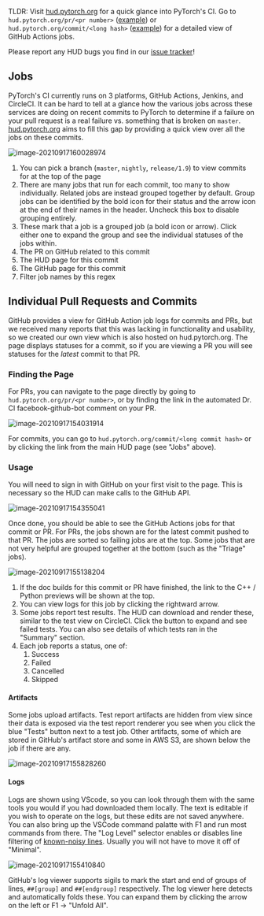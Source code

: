 TLDR: Visit [hud.pytorch.org](https://hud.pytorch.org/build2/pytorch-master) for a quick glance into PyTorch's CI. Go to `hud.pytorch.org/pr/<pr number>` ([example](https://hud.pytorch.org/pr/65123)) or `hud.pytorch.org/commit/<long hash>` ([example](https://hud.pytorch.org/commit/ae00075ac71eb6ea81d05b12f153b61f215f870b)) for a detailed view of GitHub Actions jobs.

Please report any HUD bugs you find in our [issue tracker](https://github.com/pytorch/pytorch-ci-hud/issues)!

## Jobs

PyTorch's CI currently runs on 3 platforms, GitHub Actions, Jenkins, and CircleCI. It can be hard to tell at a glance how the various jobs across these services are doing on recent commits to PyTorch to determine if a failure on your pull request is a real failure vs. something that is broken on `master`. [hud.pytorch.org](https://hud.pytorch.org/build2/pytorch-master) aims to fill this gap by providing a quick view over all the jobs on these commits.

![image-20210917160028974](https://user-images.githubusercontent.com/9407960/133862655-acdb1278-e3a5-48c7-9fbe-8bad3b24ea6f.png)

1. You can pick a branch (`master`, `nightly`, `release/1.9`) to view commits for at the top of the page
2. There are many jobs that run for each commit, too many to show individually. Related jobs are instead grouped together by default. Group jobs can be identified by the bold icon for their status and the arrow icon at the end of their names in the header. Uncheck this box to disable grouping entirely.
3. These mark that a job is a grouped job (a bold icon or arrow). Click either one to expand the group and see the individual statuses of the jobs within.
4. The PR on GitHub related to this commit
5. The HUD page for this commit
6. The GitHub page for this commit
7. Filter job names by this regex

## Individual Pull Requests and Commits

GitHub provides a view for GitHub Action job logs for commits and PRs, but we received many reports that this was lacking in functionality and usability, so we created our own view which is also hosted on hud.pytorch.org. The page displays statuses for a commit, so if you are viewing a PR you will see statuses for the *latest* commit to that PR.

### Finding the Page

For PRs, you can navigate to the page directly by going to `hud.pytorch.org/pr/<pr number>`, or by finding the link in the automated Dr. CI facebook-github-bot comment on your PR.

![image-20210917154031914](https://user-images.githubusercontent.com/9407960/133863472-ccc19e93-2e94-40b5-8079-836b69a5774b.png)

For commits, you can go to `hud.pytorch.org/commit/<long commit hash>` or by clicking the link from the main HUD page (see "Jobs" above).

### Usage

You will need to sign in with GitHub on your first visit to the page. This is necessary so the HUD can make calls to the GitHub API.

![image-20210917154355041](https://user-images.githubusercontent.com/9407960/133863454-af2c0e43-b052-4660-9595-f18b653a5b32.png)

Once done, you should be able to see the GitHub Actions jobs for that commit or PR. For PRs, the jobs shown are for the latest commit pushed to that PR. The jobs are sorted so failing jobs are at the top. Some jobs that are not very helpful are grouped together at the bottom (such as the "Triage" jobs).

![image-20210917155138204](https://user-images.githubusercontent.com/9407960/133862719-715a414d-4160-490e-9fba-f12d73da55de.png)

1. If the doc builds for this commit or PR have finished, the link to the C++ / Python previews will be shown at the top.
2. You can view logs for this job by clicking the rightward arrow.
3. Some jobs report test results. The HUD can download and render these, similar to the test view on CircleCI. Click the button to expand and see failed tests. You can also see details of which tests ran in the "Summary" section.
4. Each job reports a status, one of:
   1. Success
   2. Failed
   3. Cancelled
   4. Skipped

#### Artifacts

Some jobs upload artifacts. Test report artifacts are hidden from view since their data is exposed via the test report renderer you see when you click the blue "Tests" button next to a test job. Other artifacts, some of which are stored in GitHub's artifact store and some in AWS S3, are shown below the job if there are any.

![image-20210917155828260](https://user-images.githubusercontent.com/9407960/133862734-2e2b3ad7-c44f-4e94-8bb6-2e22f7e2228b.png)

#### Logs

Logs are shown using VScode, so you can look through them with the same tools you would if you had downloaded them locally. The text is editable if you wish to operate on the logs, but these edits are not saved anywhere. You can also bring up the VSCode command palatte with F1 and run most commands from there. The "Log Level" selector enables or disables line filtering of [known-noisy lines](https://github.com/pytorch/pytorch-ci-hud/blob/e233c7d4de2701811d657c9d8b2cd612c018d123/src/PrDisplay.js#L374). Usually you will not have to move it off of "Minimal".


![image-20210917155410840](https://user-images.githubusercontent.com/9407960/133862614-ce586f18-b4a8-4746-85e2-dc4b4fe05aa3.png)

GitHub's log viewer supports sigils to mark the start and end of groups of lines, `##[group]` and `##[endgroup]` respectively. The log viewer here detects and automatically folds these. You can expand them by clicking the arrow on the left or F1 -> "Unfold All".

